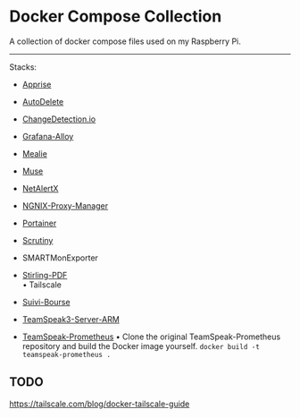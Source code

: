 # Docker Compose Collection

A collection of docker compose files used on my Raspberry Pi.

---

Stacks:<br/>
- [Apprise](https://github.com/caronc/apprise)<br/>

- [AutoDelete](https://github.com/riking/AutoDelete)<br/>

- [ChangeDetection.io](https://github.com/dgtlmoon/changedetection.io)<br/>

- [Grafana-Alloy](https://github.com/grafana/alloy)<br/>

- [Mealie](https://github.com/mealie-recipes/mealie)<br/>

- [Muse](https://github.com/museofficial/muse)<br/>

- [NetAlertX](https://github.com/jokob-sk/NetAlertX)<br/>

- [NGNIX-Proxy-Manager](https://github.com/NginxProxyManager/nginx-proxy-manager)<br/>

- [Portainer](https://github.com/portainer/portainer)<br/>

- [Scrutiny](https://github.com/AnalogJ/scrutiny)<br/>

- SMARTMonExporter<br/>

- [Stirling-PDF](https://github.com/Stirling-Tools/Stirling-PDF)<br/>
• Tailscale

- [Suivi-Bourse](https://github.com/pbrissaud/suivi-bourse)<br/>

- [TeamSpeak3-Server-ARM](https://github.com/ertagh/teamspeak3-server-arm)<br/>

- [TeamSpeak-Prometheus](https://github.com/TilmannF/teamspeak-prometheus) 
• Clone the original TeamSpeak-Prometheus repository and build the Docker image yourself. `docker build -t teamspeak-prometheus .`<br/>

## TODO

https://tailscale.com/blog/docker-tailscale-guide
